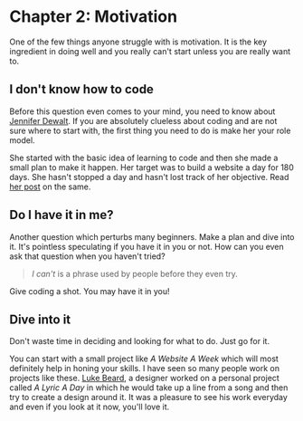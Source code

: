 # Chapter 2: Motivation

One of the few things anyone struggle with is motivation. It is the key ingredient in doing well and you really can't start unless you are really want to.

## I don't know how to code

Before this question even comes to your mind, you need to know about [Jennifer Dewalt](http://jenniferdewalt.com/). If you are absolutely clueless about coding and are not sure where to start with, the first thing you need to do is make her your role model.

She started with the basic idea of learning to code and then she made a small plan to make it happen. Her target was to build a website a day for 180 days. She hasn't stopped a day and hasn't lost track of her objective. Read [her post](http://blog.jenniferdewalt.com/post/56319597560/im-learning-to-code-by-building-180-websites-in-180) on the same.

## Do I have it in me?

Another question which perturbs many beginners. Make a plan and dive into it. It's pointless speculating if you have it in you or not. How can you even ask that question when you haven't tried?

> _I can't_ is a phrase used by people before they even try.

Give coding a shot. You may have it in you!

## Dive into it

Don't waste time in deciding and looking for what to do. Just go for it.

You can start with a small project like _A Website A Week_ which will most definitely help in honing your skills. I have seen so many people work on projects like these. [Luke Beard](http://lukebeard.com), a designer worked on a personal project called _A Lyric A Day_ in which he would take up a line from a song and then try to create a design around it. It was a pleasure to see his work everyday and even if you look at it now, you'll love it.